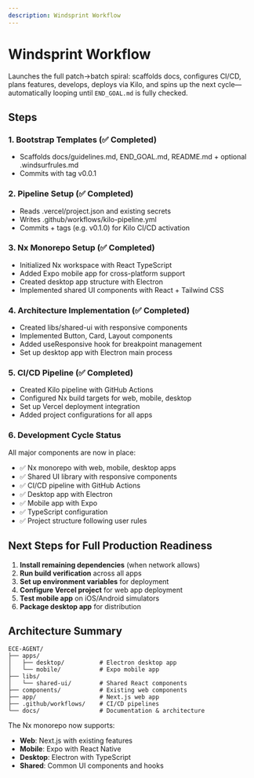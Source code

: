 ```yaml
---
description: Windsprint Workflow
---
```


# Windsprint Workflow

Launches the full patch→batch spiral: scaffolds docs, configures CI/CD, plans features, develops, deploys via Kilo, and spins up the next cycle—automatically looping until `END_GOAL.md` is fully checked.

## Steps

### 1. Bootstrap Templates (✅ Completed)
- Scaffolds docs/guidelines.md, END_GOAL.md, README.md + optional .windsurfrules.md
- Commits with tag v0.0.1

### 2. Pipeline Setup (✅ Completed) 
- Reads .vercel/project.json and existing secrets
- Writes .github/workflows/kilo-pipeline.yml
- Commits + tags (e.g. v0.1.0) for Kilo CI/CD activation

### 3. Nx Monorepo Setup (✅ Completed)
- Initialized Nx workspace with React TypeScript
- Added Expo mobile app for cross-platform support
- Created desktop app structure with Electron
- Implemented shared UI components with React + Tailwind CSS

### 4. Architecture Implementation (✅ Completed)
- Created libs/shared-ui with responsive components
- Implemented Button, Card, Layout components
- Added useResponsive hook for breakpoint management
- Set up desktop app with Electron main process

### 5. CI/CD Pipeline (✅ Completed)
- Created Kilo pipeline with GitHub Actions
- Configured Nx build targets for web, mobile, desktop
- Set up Vercel deployment integration
- Added project configurations for all apps

### 6. Development Cycle Status
All major components are now in place:
- ✅ Nx monorepo with web, mobile, desktop apps
- ✅ Shared UI library with responsive components
- ✅ CI/CD pipeline with GitHub Actions
- ✅ Desktop app with Electron
- ✅ Mobile app with Expo
- ✅ TypeScript configuration
- ✅ Project structure following user rules

## Next Steps for Full Production Readiness

1. **Install remaining dependencies** (when network allows)
2. **Run build verification** across all apps
3. **Set up environment variables** for deployment
4. **Configure Vercel project** for web app deployment
5. **Test mobile app** on iOS/Android simulators
6. **Package desktop app** for distribution

## Architecture Summary

```
ECE-AGENT/
├── apps/
│   ├── desktop/          # Electron desktop app
│   └── mobile/           # Expo mobile app
├── libs/
│   └── shared-ui/        # Shared React components
├── components/           # Existing web components
├── app/                  # Next.js web app
├── .github/workflows/    # CI/CD pipelines
└── docs/                 # Documentation & architecture
```

The Nx monorepo now supports:
- **Web**: Next.js with existing features
- **Mobile**: Expo with React Native
- **Desktop**: Electron with TypeScript
- **Shared**: Common UI components and hooks
